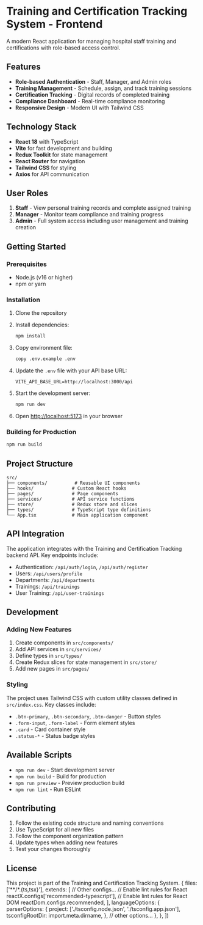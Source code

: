 # Training and Certification Tracking System - Frontend

A modern React application for managing hospital staff training and certifications with role-based access control.

## Features

- **Role-based Authentication** - Staff, Manager, and Admin roles
- **Training Management** - Schedule, assign, and track training sessions
- **Certification Tracking** - Digital records of completed training
- **Compliance Dashboard** - Real-time compliance monitoring
- **Responsive Design** - Modern UI with Tailwind CSS

## Technology Stack

- **React 18** with TypeScript
- **Vite** for fast development and building
- **Redux Toolkit** for state management
- **React Router** for navigation
- **Tailwind CSS** for styling
- **Axios** for API communication

## User Roles

1. **Staff** - View personal training records and complete assigned training
2. **Manager** - Monitor team compliance and training progress
3. **Admin** - Full system access including user management and training creation

## Getting Started

### Prerequisites

- Node.js (v16 or higher)
- npm or yarn

### Installation

1. Clone the repository
2. Install dependencies:
   ```bash
   npm install
   ```

3. Copy environment file:
   ```bash
   copy .env.example .env
   ```

4. Update the `.env` file with your API base URL:
   ```
   VITE_API_BASE_URL=http://localhost:3000/api
   ```

5. Start the development server:
   ```bash
   npm run dev
   ```

6. Open [http://localhost:5173](http://localhost:5173) in your browser

### Building for Production

```bash
npm run build
```

## Project Structure

```
src/
├── components/          # Reusable UI components
├── hooks/              # Custom React hooks
├── pages/              # Page components
├── services/           # API service functions
├── store/              # Redux store and slices
├── types/              # TypeScript type definitions
└── App.tsx             # Main application component
```

## API Integration

The application integrates with the Training and Certification Tracking backend API. Key endpoints include:

- Authentication: `/api/auth/login`, `/api/auth/register`
- Users: `/api/users/profile`
- Departments: `/api/departments`
- Trainings: `/api/trainings`
- User Training: `/api/user-trainings`

## Development

### Adding New Features

1. Create components in `src/components/`
2. Add API services in `src/services/`
3. Define types in `src/types/`
4. Create Redux slices for state management in `src/store/`
5. Add new pages in `src/pages/`

### Styling

The project uses Tailwind CSS with custom utility classes defined in `src/index.css`. Key classes include:

- `.btn-primary`, `.btn-secondary`, `.btn-danger` - Button styles
- `.form-input`, `.form-label` - Form element styles
- `.card` - Card container style
- `.status-*` - Status badge styles

## Available Scripts

- `npm run dev` - Start development server
- `npm run build` - Build for production
- `npm run preview` - Preview production build
- `npm run lint` - Run ESLint

## Contributing

1. Follow the existing code structure and naming conventions
2. Use TypeScript for all new files
3. Follow the component organization pattern
4. Update types when adding new features
5. Test your changes thoroughly

## License

This project is part of the Training and Certification Tracking System.
  {
    files: ['**/*.{ts,tsx}'],
    extends: [
      // Other configs...
      // Enable lint rules for React
      reactX.configs['recommended-typescript'],
      // Enable lint rules for React DOM
      reactDom.configs.recommended,
    ],
    languageOptions: {
      parserOptions: {
        project: ['./tsconfig.node.json', './tsconfig.app.json'],
        tsconfigRootDir: import.meta.dirname,
      },
      // other options...
    },
  },
])
```
